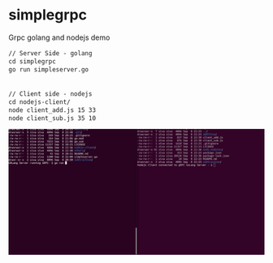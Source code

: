 # simplegrpc
Grpc golang and nodejs demo

```
// Server Side - golang
cd simplegrpc 
go run simpleserver.go


// Client side - nodejs
cd nodejs-client/
node client_add.js 15 33
node client_sub.js 35 10
```

![demo golang-nodejs-client-grpc](https://raw.githubusercontent.com/byteshiva/simplegrpc/master/demo/GoLang-gRPC-Nodejs-gRPC-ClientPeek%202020-09-08%2022-58.gif)
